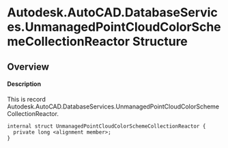 # Autodesk.AutoCAD.DatabaseServices.UnmanagedPointCloudColorSchemeCollectionReactor Structure

## Overview

#### Description
This is record Autodesk.AutoCAD.DatabaseServices.UnmanagedPointCloudColorSchemeCollectionReactor.
```text
internal struct UnmanagedPointCloudColorSchemeCollectionReactor {
  private long <alignment member>;
}
```